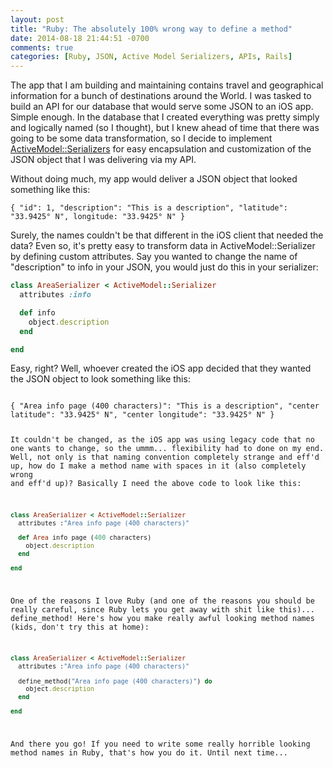 ```yaml
---
layout: post
title: "Ruby: The absolutely 100% wrong way to define a method"
date: 2014-08-18 21:44:51 -0700
comments: true
categories: [Ruby, JSON, Active Model Serializers, APIs, Rails]
---
```


The app that I am building and maintaining contains travel and geographical information for a bunch of destinations around the World. I was tasked to build an API for our database that would serve some JSON to an iOS app. Simple enough. In the database that I created everything was pretty simply and logically named (so I thought), but I knew ahead of time that there was going to be some data transformation, so I decide to implement [ActiveModel::Serializers](https://github.com/rails-api/active_model_serializers) for easy encapsulation and customization of the JSON object that I was delivering via my API.

Without doing much, my app would deliver a JSON object that looked something like this:

<code>{ "id": 1, "description": "This is a description", "latitude": "33.9425° N", longitude: "33.9425° N" }</code>

<!-- more -->

Surely, the names couldn't be that different in the iOS client that needed the data? Even so, it's pretty easy to transform data in ActiveModel::Serializer by defining custom attributes. Say you wanted to change the name of "description" to info in your JSON, you would just do this in your serializer:
``` ruby
class AreaSerializer < ActiveModel::Serializer
  attributes :info

  def info
    object.description
  end

end
```
Easy, right? Well, whoever created the iOS app decided that they wanted the JSON object to look something like this:

<code>
{ "Area info page (400 characters)": "This is a description", "center latitude": "33.9425° N", "center longitude": "33.9425° N" }

It couldn't be changed, as the iOS app was using legacy code that no one wants to change, so the ummm... flexibility had to done on my end. Well, not only is that naming convention completely strange and eff'd up, how do I make a method name with spaces in it (also completely wrong and eff'd up)? Basically I need the above code to look like this:

``` ruby
class AreaSerializer < ActiveModel::Serializer
  attributes :"Area info page (400 characters)"

  def Area info page (400 characters)
    object.description
  end

end
```

One of the reasons I love Ruby (and one of the reasons you should be really careful, since Ruby lets you get away with shit like this)... define_method! Here's how you make really awful looking method names (kids, don't try this at home):

``` ruby
class AreaSerializer < ActiveModel::Serializer
  attributes :"Area info page (400 characters)"

  define_method("Area info page (400 characters)") do
    object.description
  end

end
```
And there you go! If you need to write some really horrible looking method names in Ruby, that's how you do it. Until next time...

